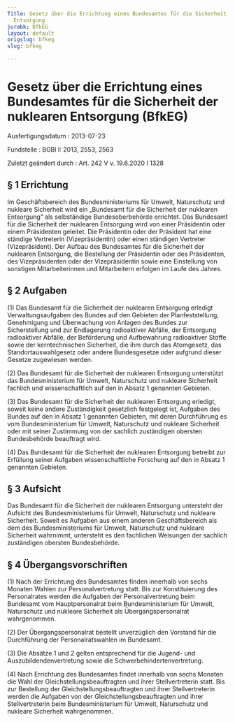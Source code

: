 ```yaml
---
Title: Gesetz über die Errichtung eines Bundesamtes für die Sicherheit der nuklearen
  Entsorgung
jurabk: BfkEG
layout: default
origslug: bfkeg
slug: bfkeg

---
```


# Gesetz über die Errichtung eines Bundesamtes für die Sicherheit der nuklearen Entsorgung (BfkEG)

Ausfertigungsdatum
:   2013-07-23

Fundstelle
:   BGBl I: 2013, 2553, 2563

Zuletzt geändert durch
:   Art. 242 V v. 19.6.2020 I 1328


## § 1 Errichtung

Im Geschäftsbereich des Bundesministeriums für Umwelt, Naturschutz und nukleare Sicherheit wird ein „Bundesamt für die Sicherheit der nuklearen Entsorgung“ als selbständige Bundesoberbehörde errichtet. Das Bundesamt für die Sicherheit der nuklearen Entsorgung wird von einer Präsidentin oder einem Präsidenten geleitet. Die Präsidentin oder der Präsident hat eine ständige Vertreterin (Vizepräsidentin) oder einen ständigen Vertreter (Vizepräsident). Der Aufbau des Bundesamtes für die Sicherheit der nuklearen Entsorgung, die Bestellung der Präsidentin oder des Präsidenten, des Vizepräsidenten oder der Vizepräsidentin sowie eine Einstellung von sonstigen Mitarbeiterinnen und Mitarbeitern erfolgen im Laufe des Jahres.


## § 2 Aufgaben

(1) Das Bundesamt für die Sicherheit der nuklearen Entsorgung erledigt Verwaltungsaufgaben des Bundes auf den Gebieten der Planfeststellung, Genehmigung und Überwachung von Anlagen des Bundes zur Sicherstellung und zur Endlagerung radioaktiver Abfälle, der Entsorgung radioaktiver Abfälle, der Beförderung und Aufbewahrung radioaktiver Stoffe sowie der kerntechnischen Sicherheit, die ihm durch das Atomgesetz, das Standortauswahlgesetz oder andere Bundesgesetze oder aufgrund dieser Gesetze zugewiesen werden.

(2) Das Bundesamt für die Sicherheit der nuklearen Entsorgung unterstützt das Bundesministerium für Umwelt, Naturschutz und nukleare Sicherheit fachlich und wissenschaftlich auf den in Absatz 1 genannten Gebieten.

(3) Das Bundesamt für die Sicherheit der nuklearen Entsorgung erledigt, soweit keine andere Zuständigkeit gesetzlich festgelegt ist, Aufgaben des Bundes auf den in Absatz 1 genannten Gebieten, mit deren Durchführung es vom Bundesministerium für Umwelt, Naturschutz und nukleare Sicherheit oder mit seiner Zustimmung von der sachlich zuständigen obersten Bundesbehörde beauftragt wird.

(4) Das Bundesamt für die Sicherheit der nuklearen Entsorgung betreibt zur Erfüllung seiner Aufgaben wissenschaftliche Forschung auf den in Absatz 1 genannten Gebieten.


## § 3 Aufsicht

Das Bundesamt für die Sicherheit der nuklearen Entsorgung untersteht der Aufsicht des Bundesministeriums für Umwelt, Naturschutz und nukleare Sicherheit. Soweit es Aufgaben aus einem anderen Geschäftsbereich als dem des Bundesministeriums für Umwelt, Naturschutz und nukleare Sicherheit wahrnimmt, untersteht es den fachlichen Weisungen der sachlich zuständigen obersten Bundesbehörde.


## § 4 Übergangsvorschriften

(1) Nach der Errichtung des Bundesamtes finden innerhalb von sechs Monaten Wahlen zur Personalvertretung statt. Bis zur Konstituierung des Personalrates werden die Aufgaben der Personalvertretung beim Bundesamt vom Hauptpersonalrat beim Bundesministerium für Umwelt, Naturschutz und nukleare Sicherheit als Übergangspersonalrat wahrgenommen.

(2) Der Übergangspersonalrat bestellt unverzüglich den Vorstand für die Durchführung der Personalratswahlen im Bundesamt.

(3) Die Absätze 1 und 2 gelten entsprechend für die Jugend- und Auszubildendenvertretung sowie die Schwerbehindertenvertretung.

(4) Nach Errichtung des Bundesamtes findet innerhalb von sechs Monaten die Wahl der Gleichstellungsbeauftragten und ihrer Stellvertreterin statt. Bis zur Bestellung der Gleichstellungsbeauftragten und ihrer Stellvertreterin werden die Aufgaben von der Gleichstellungsbeauftragten und ihrer Stellvertreterin beim Bundesministerium für Umwelt, Naturschutz und nukleare Sicherheit wahrgenommen.


